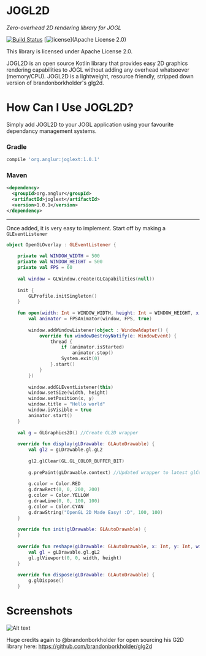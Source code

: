 # JOGL2D
_Zero-overhead 2D rendering library for JOGL_

[![Build Status](https://travis-ci.org/Jonatino/JOGL2D.svg?branch=master)](https://travis-ci.org/Jonatino/JOGL2D)
[![license](https://img.shields.io/github/license/Jonatino/JOGL2D.svg)](Apache License 2.0)

This library is licensed under Apache License 2.0.


JOGL2D is an open source Kotlin library that provides easy 2D graphics rendering capabilities to JOGL without adding any overhead whatsoever (memory/CPU).
JOGL2D is a lightweight, resource friendly, stripped down version of brandonborkholder's glg2d.

# How Can I Use JOGL2D?
Simply add JOGL2D to your JOGL application using your favourite dependancy management systems.

### Gradle
```groovy
compile 'org.anglur:joglext:1.0.1'
```

### Maven
```xml
<dependency>
  <groupId>org.anglur</groupId>
  <artifactId>joglext</artifactId>
  <version>1.0.1</version>
</dependency>
```

---


Once added, it is very easy to implement. Start off by making a `GLEventListener`
```kotlin
object OpenGLOverlay : GLEventListener {
    
    private val WINDOW_WIDTH = 500
    private val WINDOW_HEIGHT = 500
    private val FPS = 60
    
    val window = GLWindow.create(GLCapabilities(null))
    
    init {
        GLProfile.initSingleton()
    }
    
    fun open(width: Int = WINDOW_WIDTH, height: Int = WINDOW_HEIGHT, x: Int = 100, y: Int = 1000) {
        val animator = FPSAnimator(window, FPS, true)
        
        window.addWindowListener(object : WindowAdapter() {
            override fun windowDestroyNotify(e: WindowEvent) {
                thread {
                    if (animator.isStarted)
                        animator.stop()
                    System.exit(0)
                }.start()
            }
        })
        
        window.addGLEventListener(this)
        window.setSize(width, height)
        window.setPosition(x, y)
        window.title = "Hello world"
        window.isVisible = true
        animator.start()
    }
    
    val g = GLGraphics2D() //Create GL2D wrapper
    
    override fun display(gLDrawable: GLAutoDrawable) {
        val gl2 = gLDrawable.gl.gL2
        
        gl2.glClear(GL.GL_COLOR_BUFFER_BIT)
        
        g.prePaint(gLDrawable.context) //Updated wrapper to latest glContext
        
        g.color = Color.RED
        g.drawRect(0, 0, 200, 200)
        g.color = Color.YELLOW
        g.drawLine(0, 0, 100, 100)
        g.color = Color.CYAN
        g.drawString("OpenGL 2D Made Easy! :D", 100, 100)
    }
    
    override fun init(glDrawable: GLAutoDrawable) {
    }
    
    override fun reshape(gLDrawable: GLAutoDrawable, x: Int, y: Int, width: Int, height: Int) {
        val gl = gLDrawable.gl.gL2
        gl.glViewport(0, 0, width, height)
    }
    
    override fun dispose(gLDrawable: GLAutoDrawable) {
        g.glDispose()
    }
```

# Screenshots

![Alt text](https://dl.dropboxusercontent.com/u/91292881/ShareX/2016/10/java_2016-10-01_17-45-28.png "Gui Demo")

Huge credits again to @brandonborkholder for open sourcing his G2D library here: https://github.com/brandonborkholder/glg2d
